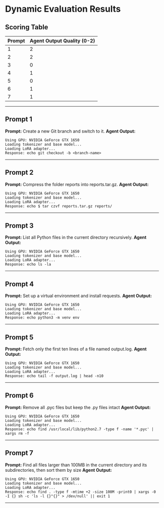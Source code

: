 # Dynamic Evaluation Results

## Scoring Table

| Prompt | Agent Output Quality (0-2) |
| ------ | -------------------------- |
| 1      | 2                          |
| 2      | 2                          |
| 3      | 0                          |
| 4      | 1                          |
| 5      | 0                          |
| 6      | 1                          |
| 7      | 1                          |

---

## Prompt 1

**Prompt:** Create a new Git branch and switch to it.
**Agent Output:**

```
Using GPU: NVIDIA GeForce GTX 1650
Loading tokenizer and base model...
Loading LoRA adapter...
Response: echo git checkout -b <branch-name>
```

---

## Prompt 2

**Prompt:** Compress the folder reports into reports.tar.gz.
**Agent Output:**

```
Using GPU: NVIDIA GeForce GTX 1650
Loading tokenizer and base model...
Loading LoRA adapter...
Response: echo $ tar czvf reports.tar.gz reports/
```

---

## Prompt 3

**Prompt:** List all Python files in the current directory recursively.
**Agent Output:**

```
Using GPU: NVIDIA GeForce GTX 1650
Loading tokenizer and base model...
Loading LoRA adapter...
Response: echo ls -la
```

---

## Prompt 4

**Prompt:** Set up a virtual environment and install requests.
**Agent Output:**

```
Using GPU: NVIDIA GeForce GTX 1650
Loading tokenizer and base model...
Loading LoRA adapter...
Response: echo python3 -m venv env
```

---

## Prompt 5

**Prompt:** Fetch only the first ten lines of a file named output.log.
**Agent Output:**

```
Using GPU: NVIDIA GeForce GTX 1650
Loading tokenizer and base model...
Loading LoRA adapter...
Response: echo tail -f output.log | head -n10
```

---

## Prompt 6

**Prompt:** Remove all .pyc files but keep the .py files intact
**Agent Output:**

```
Using GPU: NVIDIA GeForce GTX 1650
Loading tokenizer and base model...
Loading LoRA adapter...
Response: echo find /usr/local/lib/python2.7 -type f -name '*.pyc' | xargs rm -f
```

---

## Prompt 7

**Prompt:** Find all files larger than 100MB in the current directory and its subdirectories, then sort them by size
**Agent Output:**

```
Using GPU: NVIDIA GeForce GTX 1650
Loading tokenizer and base model...
Loading LoRA adapter...
Response: echo find . -type f -mtime +2 -size 100M -print0 | xargs -0 -I {} sh -c 'ls -l {}"{}" > /dev/null' || exit 1
```

---
